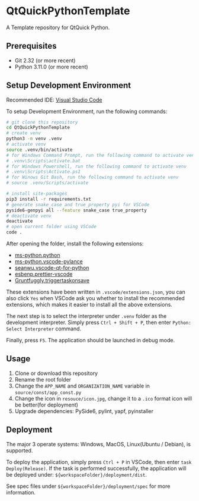 # QtQuickPythonTemplate

A Template repository for QtQuick Python.

## Prerequisites

-   Git 2.32 (or more recent)
-   Python 3.11.0 (or more recent)

## Setup Development Environment

Recommended IDE: [Visual Studio Code](https://code.visualstudio.com/)

To setup Development Environment, run the following commands:

```bash
# git clone this repository
cd QtQuickPythonTemplate
# create venv
python3 -m venv .venv
# activate venv
source .venv/bin/activate
# for Windows Command Prompt, run the following command to activate venv
# .venv\Scripts\activate.bat
# for Windows Powershell, run the following command to activate venv
# .venv\Scripts\Activate.ps1
# for Winows Git Bash, run the following command to activate venv
# source .venv/Scripts/activate

# install site-packages
pip3 install -r requirements.txt
# generate snake_case and true_property pyi for VSCode
pyside6-genpyi all --feature snake_case true_property
# deactivate venv
deactivate
# open current folder using VSCode
code .
```

After opening the folder, install the following extensions:

-   [ms-python.python](https://marketplace.visualstudio.com/items?itemName=ms-python.python)
-   [ms-python.vscode-pylance](https://marketplace.visualstudio.com/items?itemName=ms-python.vscode-pylance)
-   [seanwu.vscode-qt-for-python](https://marketplace.visualstudio.com/items?itemName=seanwu.vscode-qt-for-python)
-   [esbenp.prettier-vscode](https://marketplace.visualstudio.com/items?itemName=esbenp.prettier-vscode)
-   [Gruntfuggly.triggertaskonsave](https://marketplace.visualstudio.com/items?itemName=Gruntfuggly.triggertaskonsave)

These extensions have been written in `.vscode/extensions.json`, you can also click `Yes` when VSCode ask you whether to install the recommended extensions, which makes it easier to install all the above extensions.

The next step is to select the interpreter under `.venv` folder as the development interpreter. Simply press `Ctrl + Shift + P`, then enter `Python: Select Interpreter` command.

Finally, press `F5`. The application should be launched in debug mode.

## Usage

1. Clone or download this repository
2. Rename the root folder
3. Change the `APP_NAME` and `ORGANIZATION_NAME` variable in `source/const/app_const.py`
4. Change the icon in `resouce/icon.jpg`, change it to a `.ico` format icon will be better(for deployment)
5. Upgrade dependencies: PySide6, pylint, yapf, pyinstaller

## Deployment

The major 3 operate systems: Windows, MacOS, Linux(Ubuntu / Debian), is supported.

To deploy the application, simply press `Ctrl + P` in VSCode, then enter `task Deploy(Release)`. If the task is performed successfully, the application will be deployed under: `${workspaceFolder}/deployment/dist`.

See spec files under `${workspaceFolder}/deployment/spec` for more information.
